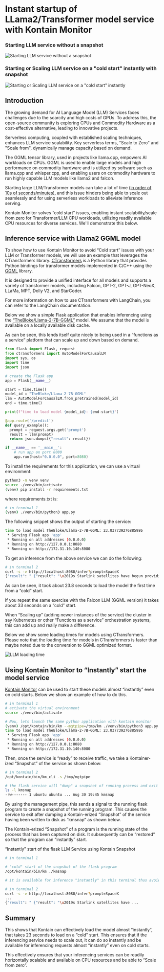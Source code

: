 # Instant startup of LLama2/Transformer model service with Kontain Monitor
### Starting LLM service without a snapshot
![Starting LLM service without a snapshot](starting-without-snap.gif)

### Starting or Scaling LLM service on a "cold start" instantly with snapshot
![Starting or Scaling LLM service on a "cold start" instantly](starting-with-snap.gif)

## Introduction
The growing demand for AI Language Model (LLM) Services faces challenges due to the scarcity and high costs of GPUs. To address this, the open-source community is exploring CPUs and Commodity Hardware as a cost-effective alternative, leading to innovative projects.

Serverless computing, coupled with established scaling techniques, enhances LLM service scalability. Key serverless terms, "Scale to Zero" and "Scale from", dynamically manage capacity based on demand.

The GGML tensor library, used in projects like llama.cpp, empowers AI workloads on CPUs.  GGML is used to enable large models and high performance on commodity hardware and is utilized by software such as llama.cpp and whisper.cpp, and enabling users on commodity hardware to run highly capable LLM models like llama2 and falcon.

Starting large LLM/Transformer models can take a lot of time [(in order of 10s of seconds/minutes)](https://discuss.huggingface.co/t/why-the-model-loading-of-llama2-is-so-slow/47927), and this issue hinders being able to scale out seamlessly and for using serverless workloads to alleviate Inference serving.

Kontain Monitor solves “cold start” issues, enabling instant scalability/scale from zero for Transformer/LLM CPU workloads, utilizing readily available CPU resources for diverse services. We'll demonstrate this below.

## Inference service with Llama2 GGML model
To show how to use Kontain Monitor to avoid “Cold start” issues with your LLM or Transformer models, we will use an example that leverages the CTransformers library.  [CTransformers](https://github.com/marella/ctransformers) is a Python library that provides Python bindings for transformer models implemented in C/C++ using the [GGML](https://github.com/ggerganov/ggml) library.

It is designed to provide a unified interface for all models and supports a variety of transformer models, including Falcon, GPT-2, GPT-J, GPT-NeoX, LLaMa, MPT, Dolly V2, and StarCoder.

For more information on how to use CTransformers with LangChain, you can refer to the LangChain documentation.

Below we show a simple Flask application that enables inferencing using the [“TheBloke/Llama-2-7B-GGML”](https://huggingface.co/TheBloke/Llama-2-7B-GGML) model.  We assume that the model is available on a locally available disk cache.

As can be seen, this lends itself quite nicely to being used in a “functions as a service” platform that can scale up and down based on demand.

```python
from flask import Flask, request
from ctransformers import AutoModelForCausalLM
import sys, os
import time
import json

# create the Flask app
app = Flask(__name__)

start = time.time()
model_id = "TheBloke/Llama-2-7B-GGML"
llm = AutoModelForCausalLM.from_pretrained(model_id)
end = time.time()

print(f"time to load model {model_id}: {end-start}")

@app.route('/predict')
def query_example():
  prompt = request.args.get('prompt')
  result = llm(prompt)
  return json.dumps({"result": result})

if __name__ == '__main__':
    # run app on port 8080
    app.run(host="0.0.0.0", port=8080)
```

To install the requirements for this application, we can use a virtual environment:

```bash
python3 -m venv venv
source ./venv/bin/activate
(venv) pip install -r requirements.txt
```

where requirements.txt is:

```bash
# in terminal 1
(venv) ./venv/bin/python3 app.py
```

The following snippet shows the output of starting the service:

```bash
time to load model TheBloke/Llama-2-7B-GGML: 23.037739276885986
 * Serving Flask app 'app'
 * Running on all addresses (0.0.0.0)
 * Running on http://127.0.0.1:8080
 * Running on http://172.31.10.140:8080
```

To get an inference from the above service we can do the following:

```bash
# in terminal 2
curl -s -v http://localhost:8080/infer?prompt=SpaceX
{"result": " {"result": "\u2019s Starlink satellites have begun providing high-speed...
```

As can be seen, it took about 23.8 seconds to load the model the first time from a “cold” start.

If you repeat the same exercise with the Falcon LLM (GGML version) it takes about 33 seconds on a “cold” start.

When “Scaling up” (adding newer instances of the service) the cluster in say Kubernetes or other “Functions as a service” orchestration systems, this can add up and really make a difference.

Below we show some loading times for models using CTransformers.  Please note that the loading time for models in CTransformers is faster than maybe noted due to the conversion to GGML optimized format.

![LLM loading time](llm-snapshot-loading-chart.jpg)


## Using Kontain Monitor to “Instantly” start the model service
[Kontain Monitor](https://github.com/kontainapp/km) can be used to start these models almost “instantly” even on cold starts.  Below we show an example of how to do this.

```bash
# in terminal 1
# activate the virtual environment
source ./venv/bin/activate

# Now, lets launch the same python application with kontain monitor
(venv) /opt/kontain/bin/km --mgtpipe=/tmp/km ./venv/bin/python3 app.py
time to load model TheBloke/Llama-2-7B-GGML: 23.037739276885986
 * Serving Flask app 'app'
 * Running on all addresses (0.0.0.0)
 * Running on http://127.0.0.1:8080
 * Running on http://172.31.10.140:8080
```

Then, once the service is “ready” to receive traffic, we take a Kontainer-ized “Snapshot” of the service as shown below:

```bash
# in terminal 2
/opt/kontain/bin/km_cli -s /tmp/mgtpipe

# the flask service will "dump" a snapshot of running process and exit
ls -l kmsnap
-rw------- 1 ubuntu ubuntu ... Aug 30 19:45 kmsnap
```

By using the management pipe, this sends a signal to the running flask program to create a snapshot of the running program.  This causes the service to exit after dumping a Kontain-erized “Snapshot” of the service having been written to disk as “kmsnap” as shown below.

The Kontain-erized “Snapshot” of a program is the running state of the process that has been captured on disk. It subsequently can be “restored” so that the program can “instantly” start.

“Instantly” start of the flask LLM Service using Kontain Snapshot

```bash
# in terminal 1

# "cold" start of the snapshot of the flask program
/opt/kontain/bin/km ./kmsnap

# it is available for inference "instantly" in this terminal thus avoiding the 23 or 33 second startup cost
```

```bash
# in terminal 2
curl -s -v http://localhost:8080/infer?prompt=SpaceX
...
{"result": " {"result": "\u2019s Starlink satellites have ...
```

## Summary
This shows that Kontain can effectively load the model almost “instantly”, that takes 23 seconds to load on a “cold” start.  This ensures that if the inferencing service needs to scale out, it can do so instantly and be available for inferencing requests almost “instantly” even on cold starts.

This effectively ensures that your inferencing services can be readily horizontally scalable and available on CPU resources and be able to “Scale from zero”.

